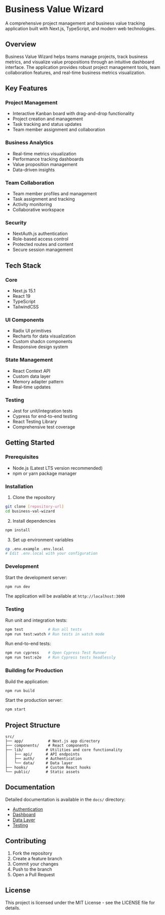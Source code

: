 # Business Value Wizard

A comprehensive project management and business value tracking application built with Next.js, TypeScript, and modern web technologies.

## Overview

Business Value Wizard helps teams manage projects, track business metrics, and visualize value propositions through an intuitive dashboard interface. The application provides robust project management tools, team collaboration features, and real-time business metrics visualization.

## Key Features

### Project Management
- Interactive Kanban board with drag-and-drop functionality
- Project creation and management
- Task tracking and status updates
- Team member assignment and collaboration

### Business Analytics
- Real-time metrics visualization
- Performance tracking dashboards
- Value proposition management
- Data-driven insights

### Team Collaboration
- Team member profiles and management
- Task assignment and tracking
- Activity monitoring
- Collaborative workspace

### Security
- NextAuth.js authentication
- Role-based access control
- Protected routes and content
- Secure session management

## Tech Stack

### Core
- Next.js 15.1
- React 19
- TypeScript
- TailwindCSS

### UI Components
- Radix UI primitives
- Recharts for data visualization
- Custom shadcn components
- Responsive design system

### State Management
- React Context API
- Custom data layer
- Memory adapter pattern
- Real-time updates

### Testing
- Jest for unit/integration tests
- Cypress for end-to-end testing
- React Testing Library
- Comprehensive test coverage

## Getting Started

### Prerequisites
- Node.js (Latest LTS version recommended)
- npm or yarn package manager

### Installation

1. Clone the repository
```bash
git clone [repository-url]
cd business-val-wizard
```

2. Install dependencies
```bash
npm install
```

3. Set up environment variables
```bash
cp .env.example .env.local
# Edit .env.local with your configuration
```

### Development

Start the development server:
```bash
npm run dev
```

The application will be available at `http://localhost:3000`

### Testing

Run unit and integration tests:
```bash
npm test           # Run all tests
npm run test:watch # Run tests in watch mode
```

Run end-to-end tests:
```bash
npm run cypress    # Open Cypress Test Runner
npm run test:e2e   # Run Cypress tests headlessly
```

### Building for Production

Build the application:
```bash
npm run build
```

Start the production server:
```bash
npm start
```

## Project Structure

```
src/
├── app/           # Next.js app directory
├── components/    # React components
├── lib/          # Utilities and core functionality
│   ├── api/      # API endpoints
│   ├── auth/     # Authentication
│   └── data/     # Data layer
├── hooks/        # Custom React hooks
└── public/       # Static assets
```

## Documentation

Detailed documentation is available in the `docs/` directory:
- [Authentication](docs/auth.md)
- [Dashboard](docs/dashboard.md)
- [Data Layer](docs/datalayer.md)
- [Testing](docs/testing.md)

## Contributing

1. Fork the repository
2. Create a feature branch
3. Commit your changes
4. Push to the branch
5. Open a Pull Request

## License

This project is licensed under the MIT License - see the LICENSE file for details.
